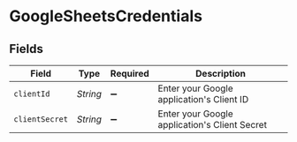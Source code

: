 # GoogleSheetsCredentials


## Fields

| Field                                         | Type                                          | Required                                      | Description                                   |
| --------------------------------------------- | --------------------------------------------- | --------------------------------------------- | --------------------------------------------- |
| `clientId`                                    | *String*                                      | :heavy_minus_sign:                            | Enter your Google application's Client ID     |
| `clientSecret`                                | *String*                                      | :heavy_minus_sign:                            | Enter your Google application's Client Secret |